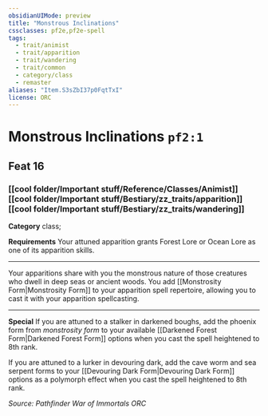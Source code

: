```yaml
---
obsidianUIMode: preview
title: "Monstrous Inclinations"
cssclasses: pf2e,pf2e-spell
tags:
  - trait/animist
  - trait/apparition
  - trait/wandering
  - trait/common
  - category/class
  - remaster
aliases: "Item.S3sZbI37p0FqtTxI"
license: ORC
---
```

# Monstrous Inclinations `pf2:1`
## Feat 16
### [[cool folder/Important stuff/Reference/Classes/Animist]][[cool folder/Important stuff/Bestiary/zz_traits/apparition]][[cool folder/Important stuff/Bestiary/zz_traits/wandering]]

**Category** class; 




**Requirements** Your attuned apparition grants Forest Lore or Ocean Lore as one of its apparition skills.

* * *

Your apparitions share with you the monstrous nature of those creatures who dwell in deep seas or ancient woods. You add [[Monstrosity Form|Monstrosity Form]] to your apparition spell repertoire, allowing you to cast it with your apparition spellcasting.

* * *

**Special** If you are attuned to a stalker in darkened boughs, add the phoenix form from _monstrosity form_ to your available [[Darkened Forest Form|Darkened Forest Form]] options when you cast the spell heightened to 8th rank.

If you are attuned to a lurker in devouring dark, add the cave worm and sea serpent forms to your [[Devouring Dark Form|Devouring Dark Form]] options as a polymorph effect when you cast the spell heightened to 8th rank.

*Source: Pathfinder War of Immortals*
*ORC*